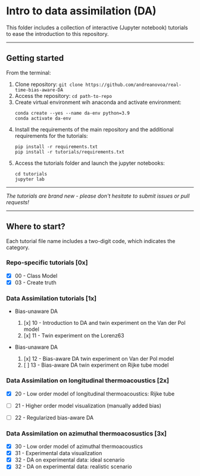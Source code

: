 # Intro to data assimilation (DA)  
This folder includes a collection of interactive (Jupyter notebook) tutorials to ease the introduction to this repository.


***
## Getting started

From the terminal:

1. Clone repository: ```git clone https://github.com/andreanovoa/real-time-bias-aware-DA```
2. Access the repository: ```cd path-to-repo ```
3. Create virtual environment wih anaconda and activate environment:
   ```
   conda create --yes --name da-env python=3.9
   conda activate da-env
   ```
4. Install the requirements of the main repository and the additional requirements for the tutorials:
   ```
   pip install -r requirements.txt
   pip install -r tutorials/requirements.txt
   ```
5. Access the tutorials folder and launch the jupyter notebooks:
   ```
   cd tutorials
   jupyter lab
   ```

****
*The tutorials are brand new - please don't hesitate to submit issues or pull requests!*

***
## Where to start?
Each tutorial file name includes a two-digit code, which indicates the category.

### Repo-specific tutorials [0x]
- [x] 00 - Class Model
- [x] 03 - Create truth

[//]: # (- [ ] 01 - Class Bias)


### Data Assimilation tutorials [1x]
* Bias-unaware DA
  1) [x] 10 - Introduction to DA and twin experiment on the Van der Pol model
  2) [x] 11 - Twin experiment on the Lorenz63
  
* Bias-unaware DA
  1) [x] 12 - Bias-aware DA twin experiment on Van der Pol model
  2) [ ] 13 - Bias-aware DA twin experiment on Rijke tube model
 
[//]: # (### Echo state network tutorials [2x])
[//]: # (- [x] 21 - ESN adaptability with data assimilation)
[//]: # (- [ ] 20 - ESN as model bias estimator and multi-parameter training approach)

### Data Assimilation on longitudinal thermoacoustics [2x]

* [x] 20 - Low order model of longitudinal thermoacoustics: Rijke tube
* [ ] 21 - Higher order model visualization (manually added bias)
* [ ] 22 - Regularized bias-aware DA

 
### Data Assimilation on azimuthal thermoacosustics [3x]

* [x] 30 - Low order model of azimuthal thermoacoustics
* [x] 31 - Experimental data visualization 
* [x] 32 - DA on experimental data: ideal scenario
* [x] 32 - DA on experimental data: realistic scenario
